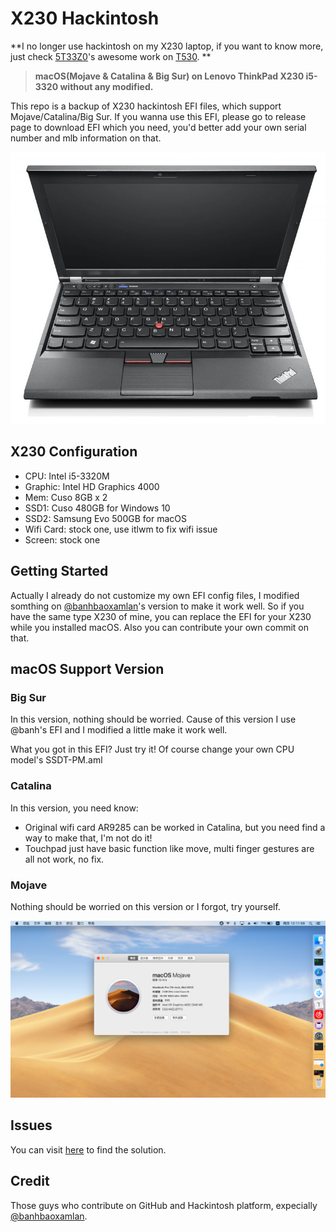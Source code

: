 # X230 Hackintosh

**I no longer use hackintosh on my X230 laptop, if you want to know more, just check [5T33Z0](https://github.com/5T33Z0)'s awesome work on [T530](https://github.com/5T33Z0/Lenovo-T530-Hackintosh-OpenCore). **

> **macOS(Mojave & Catalina & Big Sur) on Lenovo ThinkPad X230 i5-3320 without any modified.**

This repo is a backup of X230 hackintosh EFI files, which support Mojave/Catalina/Big Sur. If you wanna use this EFI, please go to release page to download EFI which you need, you'd better add your own serial number and mlb information on that.

![x230](https://github.com/i0Ek3/X230-Hackintosh-Backup/blob/master/pic/X230.jpg)

## X230 Configuration

- CPU: Intel i5-3320M
- Graphic: Intel HD Graphics 4000
- Mem: Cuso 8GB x 2
- SSD1: Cuso 480GB for Windows 10
- SSD2: Samsung Evo 500GB for macOS
- Wifi Card: stock one, use itlwm to fix wifi issue
- Screen: stock one

## Getting Started

Actually I already do not customize my own EFI config files, I modified somthing on [@banhbaoxamlan](https://github.com/banhbaoxamlan/X230-Hackintosh)'s version to make it work well. So if you have the same type X230 of mine, you can replace the EFI for your X230 while you installed macOS. Also you can contribute your own commit on that.

## macOS Support Version

### Big Sur

In this version, nothing should be worried. Cause of this version I use @banh's EFI and I modified a little make it work well. 

What you got in this EFI? Just try it! Of course change your own CPU model's SSDT-PM.aml 

### Catalina

In this version, you need know:

- Original wifi card AR9285 can be worked in Catalina, but you need find a way to make that, I'm not do it!
- Touchpad just have basic function like move, multi finger gestures are all not work, no fix.

### Mojave

Nothing should be worried on this version or I forgot, try yourself.

![Mojave](https://github.com/i0Ek3/X230-Hackintosh-Backup/blob/master/pic/desktop.png)

## Issues

You can visit [here](https://github.com/i0Ek3/GotIssue/blob/master/macos.md) to find the solution.

## Credit 

Those guys who contribute on GitHub and Hackintosh platform, expecially [@banhbaoxamlan](https://github.com/banhbaoxamlan/X230-Hackintosh).
